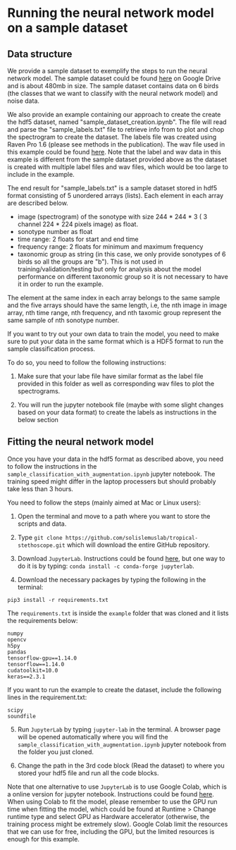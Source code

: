 # Running the neural network model on a sample dataset

## Data structure

We provide a sample dataset to exemplify the steps to run the neural network model. The sample dataset could be found [here](https://drive.google.com/file/d/101Mnahr0ZPVz1eFyBniNPNJ0NltlVhk6/view?usp=sharing) on Google Drive and is about 480mb in size. The sample dataset contains data on 6 birds (the classes that we want to classify with the neural network model) and noise data.

We also provide an example containing our approach to create the create the hdf5 dataset, named "sample_dataset_creation.ipynb". The file will read and parse the "sample_labels.txt" file to retrieve info from to plot and chop the spectrogram to create the dataset. The labels file was created using Raven Pro 1.6 (please see methods in the publication). The wav file used in this example could be found [here](https://drive.google.com/file/d/1b0KzSFkvSakbIoQhLk9VHDX8Wi17d2xk/view?usp=sharing). 
Note that the label and wav data in this example is different from the sample dataset provided above as the dataset is created with multiple label files and wav files, which would be too large to include in the example.

The end result for "sample_labels.txt" is a sample dataset stored in hdf5 format consisting of 5 unordered arrays (lists). Each element in each array are described below.
- image (spectrogram) of the sonotype with size 244 * 244 * 3 ( 3 channel 224 * 224 pixels image) as float. 
- sonotype number as float
- time range: 2 floats for start and end time
- frequency range: 2 floats for minimum and maximum frequency
- taxonomic group as string (in this case, we only provide sonotypes of 6 birds so all the groups are "b"). This is not used in training/validation/testing but only for analysis about the model performance on different taxonomic group so it is not necessary to have it in order to run the example.

The element at the same index in each array belongs to the same sample and the five arrays should have the same length, i.e, the nth image in image array, nth time range, nth frequency, and nth taxomic group represent the same sample of nth sonotype number.

If you want to try out your own data to train the model, you need to make sure to put your data in the same format which is a HDF5 format to run the sample classification process.

To do so, you need to follow the following instructions:

1. Make sure that your labe file have similar format as the label file provided in this folder as well as corresponding wav files to plot the spectrograms.

2. You will run the jupyter notebook file (maybe with some slight changes based on your data format) to create the labels as instructions in the below section


## Fitting the neural network model

Once you have your data in the hdf5 format as described above, you need to follow the instructions in the `sample_classification_with_augmentation.ipynb` jupyter notebook. The training speed might differ in the laptop processers but should probably take less than 3 hours.

You need to follow the steps (mainly aimed at Mac or Linux users):

1. Open the terminal and move to a path where you want to store the scripts and data.

2. Type `git clone https://github.com/solislemuslab/tropical-stethoscope.git` which will download the entire GitHub repository.

3. Download `JupyterLab`. Instructions could be found [here](https://jupyter.org/), but one way to do it is by typing: `conda install -c conda-forge jupyterlab`.

4. Download the necessary packages by typing the following in the terminal: 
```  
pip3 install -r requirements.txt
```
The `requirements.txt` is inside the `example` folder that was cloned and it lists the requirements below:
```
numpy
opencv
h5py
pandas
tensorflow-gpu==1.14.0
tensorflow==1.14.0
cudatoolkit=10.0
keras==2.3.1
```
If you want to run the example to create the dataset, include the following lines in the requirement.txt:
```
scipy
soundfile
```

5. Run `JupyterLab` by typing `jupyter-lab` in the terminal. A browser page will be opened automatically where you will find the `sample_classification_with_augmentation.ipynb` jupyter notebook from the folder you just cloned.

6. Change the path in the 3rd code block (Read the dataset) to where you stored your hdf5 file and run all the code blocks.


Note that one alternative to use `JupyterLab` is to use Google Colab, which is a online version for jupyter notebook. Instructions could be found [here](https://colab.research.google.com/). When using Colab to fit the model, please remember to use the GPU run time when fitting the model, which could be found at Runtime > Change runtime type and select GPU as Hardware accelerator (otherwise, the training process might be extremely slow). Google Colab limit the resources that we can use for free, including the GPU, but the limited resources is enough for this example.





